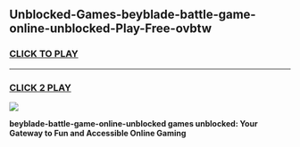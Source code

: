 
## Unblocked-Games-beyblade-battle-game-online-unblocked-Play-Free-ovbtw
<h3>
<a href="https://premium76.site?title=beyblade-battle-game-online-unblocked&ref=21A">CLICK TO PLAY</a></h3>
<hr>

<h3>
<a href="https://premium76.site?title=beyblade-battle-game-online-unblocked&ref=21A">CLICK 2 PLAY</a>
  
</h3>

<a href="https://premium76.site?title=beyblade-battle-game-online-unblocked&ref=21A"><img src="https://clearcache.store/games.png"></a>


**beyblade-battle-game-online-unblocked games unblocked: Your Gateway to Fun and Accessible Online Gaming**
